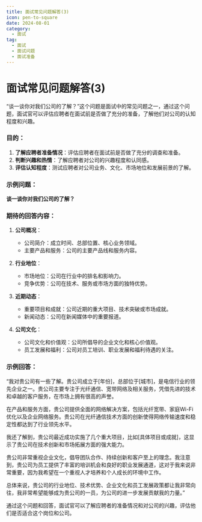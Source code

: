 ```yaml
---
title: 面试常见问题解答(3)
icon: pen-to-square
date: 2024-08-01
category:
  - 面试
tag:
  - 面试
  - 面试问题
  - 面试准备
---
```

# 面试常见问题解答(3)

“谈一谈你对我们公司的了解？”这个问题是面试中的常见问题之一，通过这个问题，面试官可以评估应聘者在面试前是否做了充分的准备，了解他们对公司的认知程度和兴趣。

### 目的：

1. **了解应聘者准备情况**：评估应聘者在面试前是否做了充分的调查和准备。
2. **判断兴趣和热情**：了解应聘者对公司的兴趣程度和认同感。
3. **评估认知程度**：测试应聘者对公司业务、文化、市场地位和发展前景的了解。

### 示例问题：

**谈一谈你对我们公司的了解？**

### 期待的回答内容：

1. **公司概况**：

   - 公司简介：成立时间、总部位置、核心业务领域。
   - 主要产品和服务：公司的主要产品线和服务内容。
2. **行业地位**：

   - 市场地位：公司在行业中的排名和影响力。
   - 竞争优势：公司在技术、服务或市场方面的独特优势。
3. **近期动态**：

   - 重要项目和成就：公司近期的重大项目、技术突破或市场成就。
   - 新闻动态：公司在新闻媒体中的重要报道。
4. **公司文化**：

   - 公司文化和价值观：公司所倡导的企业文化和核心价值观。
   - 员工发展和福利：公司对员工培训、职业发展和福利待遇的关注。

### 示例回答：

“我对贵公司有一些了解。贵公司成立于[年份]，总部位于[城市]，是电信行业的领先企业之一。贵公司主要专注于光纤通信、宽带网络及相关服务，凭借先进的技术和卓越的客户服务，在市场上拥有很高的声誉。

在产品和服务方面，贵公司提供全面的网络解决方案，包括光纤宽带、家庭Wi-Fi优化以及企业网络服务。贵公司在光纤通信技术方面的创新使得网络传输速度和稳定性都达到了行业领先水平。

我还了解到，贵公司最近成功实施了几个重大项目，比如[具体项目或成就]，这显示了贵公司在技术创新和市场拓展方面的强大能力。

贵公司非常重视企业文化，倡导团队合作、持续创新和客户至上的理念。我注意到，贵公司为员工提供了丰富的培训机会和良好的职业发展通道，这对于我来说非常重要，因为我希望在一个重视人才培养和个人成长的环境中工作。

总体来说，贵公司的行业地位、技术优势、企业文化和员工发展政策都让我非常向往，我非常希望能够成为贵公司的一员，为公司的进一步发展贡献我的力量。”

通过这个问题和回答，面试官可以了解应聘者的准备情况和对公司的兴趣，评估他们是否适合这个岗位和公司。
